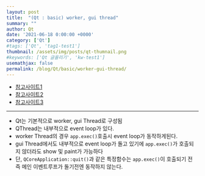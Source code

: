 ```yaml
---
layout: post
title:  "(Qt : basic) worker, gui thread"
summary: ""
author: Qt
date: '2021-06-18 0:00:00 +0000'
category: ['Qt']
#tags: ['Qt', 'tag1-test1']
thumbnail: /assets/img/posts/qt-thumnail.png
#keywords: ['Qt 글올리기', 'kw-test1']
usemathjax: false
permalink: /blog/Qt/basic/worker-gui-thread/
---
```


* [참고사이트1](https://doc.qt.io/qt-5/qcoreapplication.html#quit)
* [참고사이트2](https://forum.qt.io/topic/56134/event-loop/3)
* [참고사이트3](https://doc.qt.io/qt-5/qthread.html)

---

* Qt는 기본적으로 worker, gui Thread로 구성됨
* QThread는 내부적으로 event loop가 있다.
* worker Thread의 경우 `app.exec()`호출시 event loop가 동작하게된다.
* gui Thread에서도 내부적으로 event loop가 돌고 있기에 `app.exec()`가 호출되지 않더라도 show 및 paint가 가능하다
* 단, `QCoreApplication::quit()`과 같은 특정함수는 `app.exec()`이 호출되기 전 즉 메인 이벤트루프가 돌기전엔 동작하지 않는다.